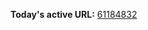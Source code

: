

**Today's active URL:** [61184832](https://61184832.abesternheim.workers.dev)

<!-- CURRENT_URL_MARKER -->
